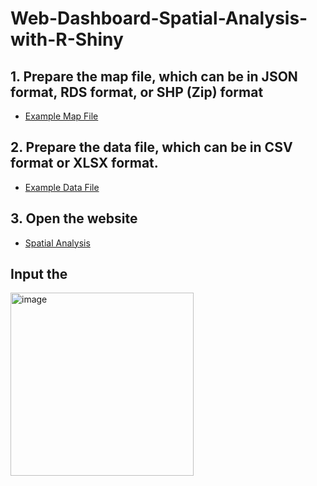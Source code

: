 # Web-Dashboard-Spatial-Analysis-with-R-Shiny

## 1. Prepare the map file, which can be in JSON format, RDS format, or SHP (Zip) format
  - [Example Map File](https://github.com/LouuRey/Web-Dashboard-Spatial-Analysis-with-R-Shiny/blob/main/gadm41_IDN_1.json)
## 2. Prepare the data file, which can be in CSV format or XLSX format.
  - [Example Data File](https://github.com/LouuRey/Web-Dashboard-Spatial-Analysis-with-R-Shiny/blob/main/dataku.xlsx)
## 3. Open the website
  - [Spatial Analysis](https://spatialanalysis.netlify.app/)
## Input the
<img width="293" alt="image" src="https://github.com/user-attachments/assets/a32fea08-c9dd-478c-9323-97a9a6d0478d" />

